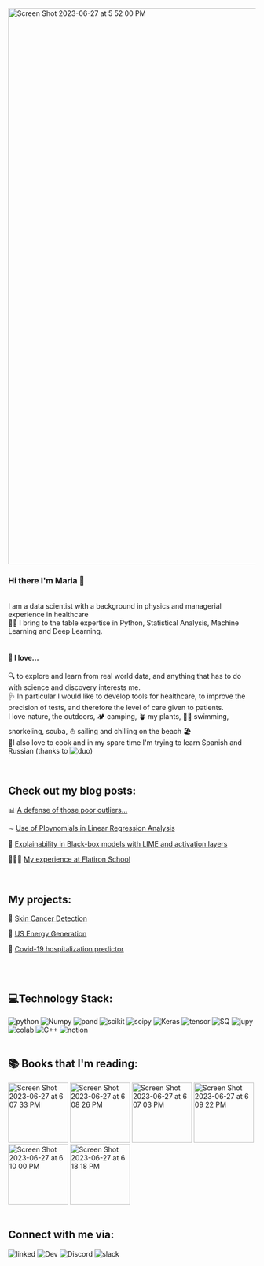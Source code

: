 <img width="1129" alt="Screen Shot 2023-06-27 at 5 52 00 PM" src="https://github.com/MNLKuzmin/MNLKuzmin/assets/103147944/1baf478b-8d29-41d8-aad1-4585965da603">

### Hi there I'm Maria 👋
<br>I am a data scientist with a background in physics and managerial experience in healthcare
<br>👩‍💻 I bring to the table expertise in Python, Statistical Analysis, Machine Learning and Deep Learning. 
<br>
<br>
 
#### 🧡 I love...
🔍 to explore and learn from real world data, and anything that has to do with science and discovery interests me.
<br>🩺 In particular I would like to develop tools for healthcare, to improve the precision of tests, and therefore the level of care given to patients.
<br>I love nature, the outdoors, 🏕 camping, 🪴 my plants, 🤿🐠 swimming, snorkeling, scuba, ⛵️ sailing and chilling on the beach 🏖
<br>🍳I also love to cook and in my spare time I'm trying to learn Spanish and Russian (thanks to ![duo](https://img.shields.io/badge/Duolingo-58CC02?style=for-the-badge&logo=Duolingo&logoColor=white))
<br>

 <br>
 
## Check out my blog posts:
📊 [A defense of those poor outliers...](https://dev.to/mnlkuzmin/a-defense-of-those-poor-outliers-4a8d)

⏦ [Use of Ploynomials in Linear Regression Analysis](https://dev.to/mnlkuzmin/use-of-polynomials-in-linear-regression-analysis-extension-to-linear-models-2636)

🔬 [Explainability in Black-box models with LIME and activation layers](https://dev.to/mnlkuzmin/skin-cancer-detection-with-convolutional-neural-networks-3mh1)

👩🏼‍🎓 [My experience at Flatiron School](https://dev.to/mnlkuzmin/my-experience-at-flatiron-school-4gj)
<br>

<br>

## My projects:

🔬 [Skin Cancer Detection](https://github.com/MNLKuzmin/SkinCancerDetection)

🔋 [US Energy Generation](https://github.com/MNLKuzmin/USEnergy_Generation)

🦠 [Covid-19 hospitalization predictor](https://github.com/MNLKuzmin/Covid-19-Hospitalization-Predictor)

<br>

<br>

## 💻Technology Stack:

![python](	https://img.shields.io/badge/Python-FFD43B?style=for-the-badge&logo=python&logoColor=blue)
![Numpy](https://img.shields.io/badge/Numpy-777BB4?style=for-the-badge&logo=numpy&logoColor=white)
![pand](https://img.shields.io/badge/Pandas-2C2D72?style=for-the-badge&logo=pandas&logoColor=white)
![scikit](https://img.shields.io/badge/scikit_learn-F7931E?style=for-the-badge&logo=scikit-learn&logoColor=white)
![scipy](https://img.shields.io/badge/SciPy-654FF0?style=for-the-badge&logo=SciPy&logoColor=white)
![Keras](https://img.shields.io/badge/Keras-D00000?style=for-the-badge&logo=Keras&logoColor=white)
![tensor](https://img.shields.io/badge/TensorFlow-FF6F00?style=for-the-badge&logo=TensorFlow&logoColor=white)
![SQ](https://img.shields.io/badge/SQLite-07405E?style=for-the-badge&logo=sqlite&logoColor=white)
![jupy](https://img.shields.io/badge/Jupyter-F37626.svg?&style=for-the-badge&logo=Jupyter&logoColor=white)
![colab](https://img.shields.io/badge/Colab-F9AB00?style=for-the-badge&logo=googlecolab&color=525252)
![C++](https://img.shields.io/badge/C%2B%2B-00599C?style=for-the-badge&logo=c%2B%2B&logoColor=white)
![notion](https://img.shields.io/badge/Notion-000000?style=for-the-badge&logo=notion&logoColor=white)
<br>
<br>


## 📚 Books that I'm reading:

<img width="122" alt="Screen Shot 2023-06-27 at 6 07 33 PM" src="https://github.com/MNLKuzmin/MNLKuzmin/assets/103147944/76831f54-3488-42b3-be28-0311a371b1f2">
<img width="122" alt="Screen Shot 2023-06-27 at 6 08 26 PM" src="https://github.com/MNLKuzmin/MNLKuzmin/assets/103147944/7e3e0a0a-b2d4-4adb-a6cd-3db9d1f44b40">
<img width="122" alt="Screen Shot 2023-06-27 at 6 07 03 PM" src="https://github.com/MNLKuzmin/MNLKuzmin/assets/103147944/35263eb6-03a9-4cc1-a136-83fd815031a8">
<img width="122" alt="Screen Shot 2023-06-27 at 6 09 22 PM" src="https://github.com/MNLKuzmin/MNLKuzmin/assets/103147944/b8071040-5cb8-477c-bb50-6cea9ae59cec">
<img width="122" alt="Screen Shot 2023-06-27 at 6 10 00 PM" src="https://github.com/MNLKuzmin/MNLKuzmin/assets/103147944/cb5cfbdd-e031-4e0a-9d6f-1ffa80d5a2c2">
<img width="122" alt="Screen Shot 2023-06-27 at 6 18 18 PM" src="https://github.com/MNLKuzmin/MNLKuzmin/assets/103147944/8882de04-5713-47c3-a1e5-9094fffe1837">
<br>
<br>

## Connect with me via:

![linked](https://img.shields.io/badge/LinkedIn-0077B5?style=for-the-badge&logo=linkedin&logoColor=white)
![Dev](https://img.shields.io/badge/dev.to-0A0A0A?style=for-the-badge&logo=devdotto&logoColor=white)
![Discord](https://img.shields.io/badge/Discord-5865F2?style=for-the-badge&logo=discord&logoColor=white)
![slack](https://img.shields.io/badge/Slack-4A154B?style=for-the-badge&logo=slack&logoColor=white)
 
<!--
**MNLKuzmin/MNLKuzmin** is a ✨ _special_ ✨ repository because its `README.md` (this file) appears on your GitHub profile.

Here are some ideas to get you started:

- 🔭 I’m currently working on ...
- 🌱 I’m currently learning ...
- 👯 I’m looking to collaborate on ...
- 🤔 I’m looking for help with ...
- 💬 Ask me about ...
- 📫 How to reach me: ...
- 😄 Pronouns: ...
- ⚡ Fun fact: ...
-->
